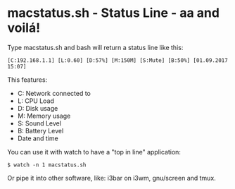 # macstatus.sh - Status Line - aa and voilá!

Type macstatus.sh and bash will return a status line like this:


```
[C:192.168.1.1] [L:0.60] [D:57%] [M:150M] [S:Mute] [B:50%] [01.09.2017 15:07]
```
This features:
- C: Network connected to
- L: CPU Load
- D: Disk usage
- M: Memory usage
- S: Sound Level
- B: Battery Level
- Date and time

You can use it with watch to have a "top in line" application:

```
$ watch -n 1 macstatus.sh
```

Or pipe it into other software, like: i3bar on i3wm, gnu/screen and tmux.
